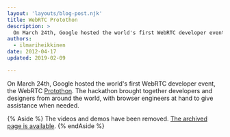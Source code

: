 ```yaml
---
layout: 'layouts/blog-post.njk'
title: WebRTC Protothon 
description: >
  On March 24th, Google hosted the world's first WebRTC developer event, the WebRTC.
authors:
  - ilmariheikkinen
date: 2012-04-17
updated: 2019-02-09

---
```


On March 24th, Google hosted the world's first WebRTC developer event, the WebRTC [Protothon](http://protothon.com). The hackathon brought together developers and designers from around the world, with browser engineers at hand to give assistance when needed.

{% Aside %}
The videos and demos have been removed. [The archived page is available](http://protothon.markupartist.com/events/webrtc/).
{% endAside %}